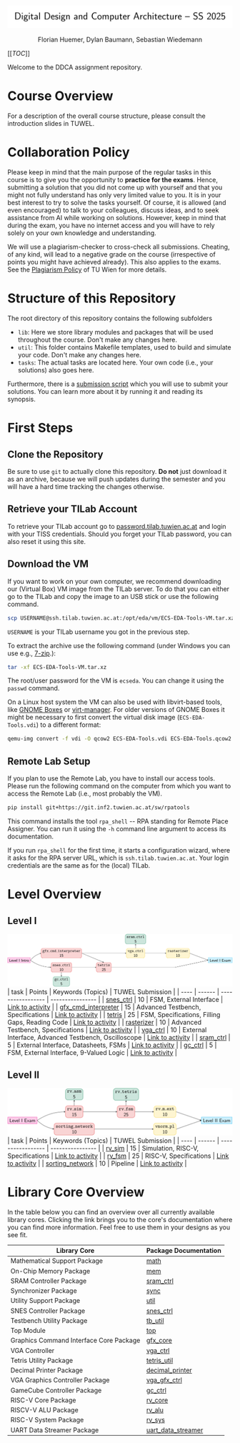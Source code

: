 <div align="center">

![title](.mdata/title.svg)
<p>
Florian Huemer, Dylan Baumann, Sebastian Wiedemann
</p>
</div>


[[_TOC_]]


Welcome to the DDCA assignment repository.


# Course Overview

For a description of the overall course structure, please consult the introduction slides in TUWEL.


# Collaboration Policy

Please keep in mind that the main purpose of the regular tasks in this course is to give you the opportunity to **practice for the exams**.
Hence, submitting a solution that you did not come up with yourself and that you might not fully understand has only very limited value to you.
It is in your best interest to try to solve the tasks yourself.
Of course, it is allowed (and even encouraged) to talk to your colleagues, discuss ideas, and to seek assistance from AI while working on solutions.
However, keep in mind that during the exam, you have no internet access and you will have to rely solely on your own knowledge and understanding.

We will use a plagiarism-checker to cross-check all submissions.
Cheating, of any kind, will lead to a negative grade on the course (irrespective of points you might have achieved already).
This also applies to the exams.
See the [Plagiarism Policy](https://www.tuwien.at/mwbw/im/ao/lehre/abschlussarbeiten/plagiarismus) of TU Wien for more details.


# Structure of this Repository

The root directory of this repository contains the following subfolders

* `lib`: Here we store library modules and packages that will be used throughout the course. Don't make any changes here.
* `util`: This folder contains Makefile templates, used to build and simulate your code. Don't make any changes here.
* `tasks`: The actual tasks are located here. Your own code (i.e., your solutions) also goes here.

Furthermore, there is a [submission script](submission.py) which you will use to submit your solutions.
You can learn more about it by running it and reading its synopsis.


# First Steps

## Clone the Repository
Be sure to use `git` to actually clone this repository.
**Do not** just download it as an archive, because we will push updates during the semester and you will have a hard time tracking the changes otherwise.

## Retrieve your TILab Account
To retrieve your TILab account go to [password.tilab.tuwien.ac.at](https://password.tilab.tuwien.ac.at) and login with your TISS credentials.
Should you forget your TILab password, you can also reset it using this site.

## Download the VM
If you want to work on your own computer, we recommend downloading our (Virtual Box) VM image from the TILab server.
To do that you can either go to the TILab and copy the image to an USB stick or use the following command.

```bash
scp USERNAME@ssh.tilab.tuwien.ac.at:/opt/eda/vm/ECS-EDA-Tools-VM.tar.xz .
```

`USERNAME` is your TILab username you got in the previous step.

To extract the archive use the following command (under Windows you can use e.g., [7-zip](https://7-zip.org/).):

```bash
tar -xf ECS-EDA-Tools-VM.tar.xz
```

The root/user password for the VM is `ecseda`.
You can change it using the `passwd` command.

On a Linux host system the VM can also be used with libvirt-based tools, like [GNOME Boxes](https://apps.gnome.org/Boxes/) or [virt-manager](https://virt-manager.org/).
For older versions of GNOME Boxes it might be necessary to first convert the virtual disk image (`ECS-EDA-Tools.vdi`) to a different format:

```bash
qemu-img convert -f vdi -O qcow2 ECS-EDA-Tools.vdi ECS-EDA-Tools.qcow2
```

## Remote Lab Setup

If you plan to use the Remote Lab, you have to install our access tools.
Please run the following command on the computer from which you want to access the Remote Lab (i.e., most probably the VM).

```bash
pip install git+https://git.inf2.tuwien.ac.at/sw/rpatools
```

This command installs the tool `rpa_shell` -- RPA standing for Remote Place Assigner.
You can run it using the `-h` command line argument to access its documentation.

If you run `rpa_shell` for the first time, it starts a configuration wizard, where it asks for the RPA server URL, which is `ssh.tilab.tuwien.ac.at`.
Your login credentials are the same as for the (local) TILab.

# Level Overview

## Level I
![Level 1 Task Dependency Graph](.mdata/level1_graph.svg)
| task | Points | Keywords (Topics) | TUWEL Submission |
| ---- | ------ | ----------------- | ---------------- |
| [snes_ctrl](tasks/level1/snes_ctrl/task.md) | 10 | FSM, External Interface | [Link to activity](https://tuwel.tuwien.ac.at/mod/assign/view.php?id=2604692) |
| [gfx_cmd_interpreter](tasks/level1/gfx_cmd_interpreter/task.md) | 15 | Advanced Testbench, Specifications | [Link to activity](https://tuwel.tuwien.ac.at/mod/assign/view.php?id=2604695) |
| [tetris](tasks/level1/tetris/task.md) | 25 | FSM, Specifications, Filling Gaps, Reading Code | [Link to activity](https://tuwel.tuwien.ac.at/mod/assign/view.php?id=2604698) |
| [rasterizer](tasks/level1/rasterizer/task.md) | 10 | Advanced Testbench, Specifications | [Link to activity](https://tuwel.tuwien.ac.at/mod/assign/view.php?id=2604713) |
| [vga_ctrl](tasks/level1/vga_ctrl/task.md) | 10 | External Interface, Advanced Testbench, Oscilloscope | [Link to activity](https://tuwel.tuwien.ac.at/mod/assign/view.php?id=2604704) |
| [sram_ctrl](tasks/level1/sram_ctrl/task.md) | 5 | External Interface, Datasheets, FSMs | [Link to activity](https://tuwel.tuwien.ac.at/mod/assign/view.php?id=2604725) |
| [gc_ctrl](tasks/level1/gc_ctrl/task.md) | 5 | FSM, External Interface, 9-Valued Logic | [Link to activity](https://tuwel.tuwien.ac.at/mod/assign/view.php?id=2604716) |

## Level II
![Level 2 Task Dependency Graph](.mdata/level2_graph.svg)
| task | Points | Keywords (Topics) | TUWEL Submission |
| ---- | ------ | ----------------- | ---------------- |
| [rv_sim](tasks/level2/rv_sim/task.md) | 15 | Simulation, RISC-V, Specifications | [Link to activity](https://tuwel.tuwien.ac.at/mod/assign/view.php?id=2623643) |
| [rv_fsm](tasks/level2/rv_fsm/task.md) | 25 | RISC-V, Specifications | [Link to activity](https://tuwel.tuwien.ac.at/mod/assign/view.php?id=2623883) |
| [sorting_network](tasks/level2/sorting_network/task.md) | 10 | Pipeline | [Link to activity](https://tuwel.tuwien.ac.at/mod/assign/view.php?id=2624369) |




# Library Core Overview
In the table below you can find an overview over all currently available library cores.
Clicking the link brings you to the core's documentation where you can find more information.
Feel free to use them in your designs as you see fit.

| Library Core | Package Documentation |
|-|-|
| Mathematical Support Package | [math](lib/math/doc.md) |
| On-Chip Memory Package | [mem](lib/mem/doc.md) |
| SRAM Controller Package | [sram_ctrl](lib/sram_ctrl/doc.md) |
| Synchronizer Package | [sync](lib/sync/doc.md) |
| Utility Support Package | [util](lib/util/doc.md) |
| SNES Controller Package | [snes_ctrl](lib/snes_ctrl/doc.md) |
| Testbench Utility Package | [tb_util](lib/tb_util/doc.md) |
| Top Module | [top](lib/top/doc.md) |
| Graphics Command Interface Core Package | [gfx_core](lib/gfx_core/doc.md) |
| VGA Controller | [vga_ctrl](lib/vga_ctrl/doc.md) |
| Tetris Utility Package | [tetris_util](lib/tetris_util/doc.md) |
| Decimal Printer Package | [decimal_printer](lib/decimal_printer/doc.md) |
| VGA Graphics Controller Package | [vga_gfx_ctrl](lib/vga_gfx_ctrl/doc.md) |
| GameCube Controller Package | [gc_ctrl](lib/gc_ctrl/doc.md) |
| RISC-V Core Package | [rv_core](lib/rv_core/doc.md) |
| RISCV-V ALU Package | [rv_alu](lib/rv_alu/doc.md) |
| RISC-V System Package | [rv_sys](lib/rv_sys/doc.md) |
| UART Data Streamer Package | [uart_data_streamer](lib/uart_data_streamer/doc.md) |

